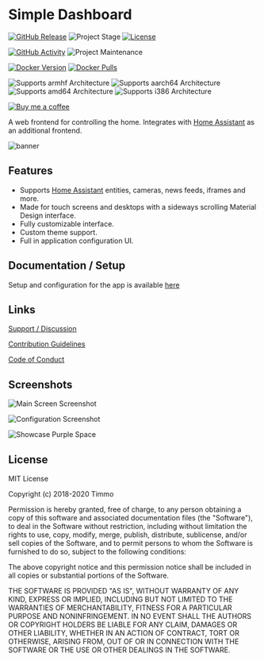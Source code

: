 # Simple Dashboard

[![GitHub Release][releases-shield]][releases]
![Project Stage][project-stage-shield]
[![License][license-shield]](LICENSE.md)

[![GitHub Activity][commits-shield]][commits]
![Project Maintenance][maintenance-shield]

[![Docker Version][version-shield]][microbadger]
[![Docker Pulls][pulls-shield]][dockerhub]

![Supports armhf Architecture][armhf-shield]
![Supports aarch64 Architecture][aarch64-shield]
![Supports amd64 Architecture][amd64-shield]
![Supports i386 Architecture][i386-shield]

[![Buy me a coffee][buymeacoffee-shield]][buymeacoffee]

A web frontend for controlling the home. Integrates with
[Home Assistant][hass] as an additional frontend.

![banner][banner]

## Features

- Supports [Home Assistant][hass] entities, cameras, news feeds, iframes and
 more.
- Made for touch screens and desktops with a sideways scrolling Material Design
 interface.
- Fully customizable interface.
- Custom theme support.
- Full in application configuration UI.

## Documentation / Setup

Setup and configuration for the app is available [here][setup-docs]

## Links

[Support / Discussion][forum]

[Contribution Guidelines][contributing]

[Code of Conduct][code_of_conduct]

## Screenshots

![Main Screen Screenshot][screen-main]

![Configuration Screenshot][screen-configuration-main]

![Showcase Purple Space][showcase-purple-space]

## License

MIT License

Copyright (c) 2018-2020 Timmo

Permission is hereby granted, free of charge, to any person obtaining a copy
of this software and associated documentation files (the "Software"), to deal
in the Software without restriction, including without limitation the rights
to use, copy, modify, merge, publish, distribute, sublicense, and/or sell
copies of the Software, and to permit persons to whom the Software is
furnished to do so, subject to the following conditions:

The above copyright notice and this permission notice shall be included in all
copies or substantial portions of the Software.

THE SOFTWARE IS PROVIDED "AS IS", WITHOUT WARRANTY OF ANY KIND, EXPRESS OR
IMPLIED, INCLUDING BUT NOT LIMITED TO THE WARRANTIES OF MERCHANTABILITY,
FITNESS FOR A PARTICULAR PURPOSE AND NONINFRINGEMENT. IN NO EVENT SHALL THE
AUTHORS OR COPYRIGHT HOLDERS BE LIABLE FOR ANY CLAIM, DAMAGES OR OTHER
LIABILITY, WHETHER IN AN ACTION OF CONTRACT, TORT OR OTHERWISE, ARISING FROM,
OUT OF OR IN CONNECTION WITH THE SOFTWARE OR THE USE OR OTHER DEALINGS IN THE
SOFTWARE.

[aarch64-shield]: https://img.shields.io/badge/aarch64-yes-green.svg
[amd64-shield]: https://img.shields.io/badge/amd64-yes-green.svg
[armhf-shield]: https://img.shields.io/badge/armhf-yes-green.svg
[banner]: https://raw.githubusercontent.com/timmo001/simple-dashboard/master/docs/resources/banner.png
[buymeacoffee-shield]: https://www.buymeacoffee.com/assets/img/guidelines/download-assets-sm-2.svg
[buymeacoffee]: https://www.buymeacoffee.com/timmo
[code_of_conduct]: https://github.com/timmo001/simple-dashboard/blob/master/.github/CODE_OF_CONDUCT.md
[commits-shield]: https://img.shields.io/github/commit-activity/y/timmo001/simple-dashboard.svg
[commits]: https://github.com/timmo001/simple-dashboard/commits/master
[contributing]: https://github.com/timmo001/simple-dashboard/blob/master/.github/CONTRIBUTING.md
[demo-app]: https://simple-dashboard-demo.timmo.xyz/
[dockerhub]: https://hub.docker.com/r/timmo001/simple-dashboard
[forum-shield]: https://img.shields.io/badge/community-forum-brightgreen.svg
[forum]: https://community.home-assistant.io/t/simple-dashboard-a-touch-compatible-webapp-for-controlling-the-home/62597?u=timmo001
[hass]: https://www.home-assistant.io/
[i386-shield]: https://img.shields.io/badge/i386-yes-green.svg
[license-shield]: https://img.shields.io/github/license/timmo001/simple-dashboard.svg
[maintenance-shield]: https://img.shields.io/maintenance/yes/2020.svg
[microbadger]: https://microbadger.com/images/timmo001/simple-dashboard
[project-stage-shield]: https://img.shields.io/badge/project%20stage-beta-green.svg
[pulls-shield]: https://img.shields.io/docker/pulls/timmo001/simple-dashboard.svg
[releases-shield]: https://img.shields.io/github/release/timmo001/simple-dashboard.svg
[releases]: https://github.com/timmo001/simple-dashboard/releases
[screen-configuration-main]: https://raw.githubusercontent.com/timmo001/simple-dashboard/master/docs/resources/screen-configuration-main.png
[screen-main]: https://raw.githubusercontent.com/timmo001/simple-dashboard/master/docs/resources/screen-main.png
[setup-docs]: https://timmo.dev/simple-dashboard/setup/
[showcase-purple-space]: https://raw.githubusercontent.com/timmo001/simple-dashboard/master/docs/docs/showcase/timmo/purple-space.png
[version-shield]: https://images.microbadger.com/badges/version/timmo001/simple-dashboard.svg
